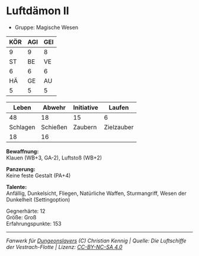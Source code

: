 # Luftdämon II  
- Gruppe: Magische Wesen  

| KÖR | AGI | GEI |  
| --- | --- | --- |  
| 9   | 9   | 8   |
| ST  | BE  | VE  |  
| 6   | 6   | 6   |
| HÄ  | GE  | AU  |  
| 5   | 5   | 5   |


| Leben    | Abwehr   | Initiative | Laufen     |
| -------- | -------- | ---------- | ---------- |
| 48       | 18       | 15         | 6          |
| Schlagen | Schießen | Zaubern    | Zielzauber |
| 18       | 16       |            |            |

**Bewaffnung:**  
Klauen (WB+3, GA-2), Luftstoß (WB+2)

**Panzerung:**  
Keine feste Gestalt (PA+4)

**Talente:**  
Anfällig, Dunkelsicht, Fliegen, Natürliche Waffen, Sturmangriff, Wesen der Dunkelheit (Settingoption)

Gegnerhärte: 12  
Größe: Groß  
Erfahrungspunkte: 153  



___
*Fanwerk für [Dungeonslayers](https://www.dungeonslayers.net/) (C) Christian Kennig | Quelle: Die Luftschiffe der Vestrach-Flotte | Lizenz: [CC-BY-NC-SA 4.0](https://creativecommons.org/licenses/by-nc-sa/4.0/deed.de)*